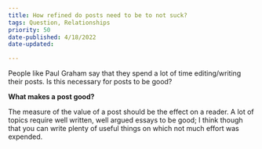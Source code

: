```yaml
---
title: How refined do posts need to be to not suck?
tags: Question, Relationships
priority: 50
date-published: 4/18/2022
date-updated:

---
```


People like Paul Graham say that they spend a lot of time editing/writing their posts. Is this necessary for posts to be good?

**What makes a post good?**

The measure of the value of a post should be the effect on a reader. A lot of topics require well written, well argued essays to be good; I think though that you can write plenty of useful things on which not much effort was expended. 



